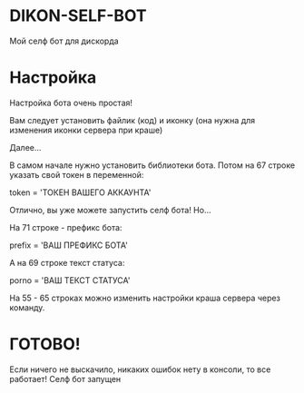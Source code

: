 # DIKON-SELF-BOT
Мой селф бот для дискорда

# Настройка

Настройка бота очень простая!

Вам следует установить файлик (код) и иконку (она нужна для изменения иконки сервера при краше)

Далее...

В самом начале нужно установить библиотеки бота. Потом на 67 строке указать свой токен в переменной:

token = 'ТОКЕН ВАШЕГО АККАУНТА'

Отлично, вы уже можете запустить селф бота! Но...

На 71 строке - префикс бота:

prefix = 'ВАШ ПРЕФИКС БОТА'

А на 69 строке текст статуса:

porno = 'ВАШ ТЕКСТ СТАТУСА'

На 55 - 65 строках можно изменить настройки краша сервера через команду.

# ГОТОВО!

Если ничего не выскачило, никаких ошибок нету в консоли, то  все работает! Селф бот запущен
